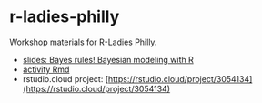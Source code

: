 # r-ladies-philly
Workshop materials for R-Ladies Philly.

- [slides: Bayes rules! Bayesian modeling with R](https://docs.google.com/presentation/d/13SnjPZsJpJWBHimIhA2edBoQHIp0_1xkF-k2T8uj2pg/edit?usp=sharing)
- [activity Rmd](https://raw.githubusercontent.com/ajohns24/r-ladies-philly/main/bayes_rules_activity.Rmd)
- rstudio.cloud project: [https://rstudio.cloud/project/3054134](https://rstudio.cloud/project/3054134)
